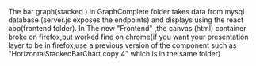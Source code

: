 The bar graph(stacked ) in GraphComplete folder takes data from mysql database (server.js exposes the endpoints) and displays using the react app(frontend folder).
In The new "Frontend" ,the canvas (html) container broke on  firefox,but worked fine on chrome(if you want your presentation layer to be in firefox,use a previous version of the component such as "HorizontalStackedBarChart copy 4" which is in the same folder)
